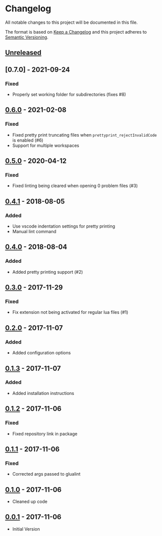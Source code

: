 # Changelog
All notable changes to this project will be documented in this file.

The format is based on [Keep a Changelog](http://keepachangelog.com/en/1.0.0/)
and this project adheres to [Semantic Versioning](http://semver.org/spec/v2.0.0.html).

## [Unreleased]

## [0.7.0] - 2021-09-24
### Fixed
- Properly set working folder for subdirectories (fixes #8)

## [0.6.0] - 2021-02-08
### Fixed
- Fixed pretty print truncating files when `prettyprint_rejectInvalidCode` is enabled (#6)
- Support for multiple workspaces

## [0.5.0] - 2020-04-12
### Fixed
- Fixed linting being cleared when opening 0 problem files (#3)

## [0.4.1] - 2018-08-05
### Added
- Use vscode indentation settings for pretty printing
- Manual lint command

## [0.4.0] - 2018-08-04
### Added
- Added pretty printing support (#2)

## [0.3.0] - 2017-11-29
### Fixed
- Fix extension not being activated for regular lua files (#1)

## [0.2.0] - 2017-11-07
### Added
- Added configuration options

## [0.1.3] - 2017-11-07
### Added
- Added installation instructions

## [0.1.2] - 2017-11-06
### Fixed
- Fixed repository link in package

## [0.1.1] - 2017-11-06
### Fixed
- Corrected args passed to glualint

## [0.1.0] - 2017-11-06
- Cleaned up code

## [0.0.1] - 2017-11-06
- Initial Version

[Unreleased]: https://github.com/Goz3rr/vscode-glualint/compare/v0.7.0...HEAD
[0.6.1]: https://github.com/Goz3rr/vscode-glualint/compare/v0.6.0...v0.7.0
[0.6.0]: https://github.com/Goz3rr/vscode-glualint/compare/v0.5.0...v0.6.0
[0.5.0]: https://github.com/Goz3rr/vscode-glualint/compare/v0.4.1...v0.5.0
[0.4.1]: https://github.com/Goz3rr/vscode-glualint/compare/v0.4.0...v0.4.1
[0.4.0]: https://github.com/Goz3rr/vscode-glualint/compare/v0.3.0...v0.4.0
[0.3.0]: https://github.com/Goz3rr/vscode-glualint/compare/v0.2.0...v0.3.0
[0.2.0]: https://github.com/Goz3rr/vscode-glualint/compare/v0.1.3...v0.2.0
[0.1.3]: https://github.com/Goz3rr/vscode-glualint/compare/v0.1.2...v0.1.3
[0.1.2]: https://github.com/Goz3rr/vscode-glualint/compare/v0.1.1...v0.1.2
[0.1.1]: https://github.com/Goz3rr/vscode-glualint/compare/v0.1.0...v0.1.1
[0.1.0]: https://github.com/Goz3rr/vscode-glualint/compare/v0.0.1...v0.1.0
[0.0.1]: https://github.com/Goz3rr/vscode-glualint/commit/3553fd574848aef7dbcfd1fa1b9215cdab4563da